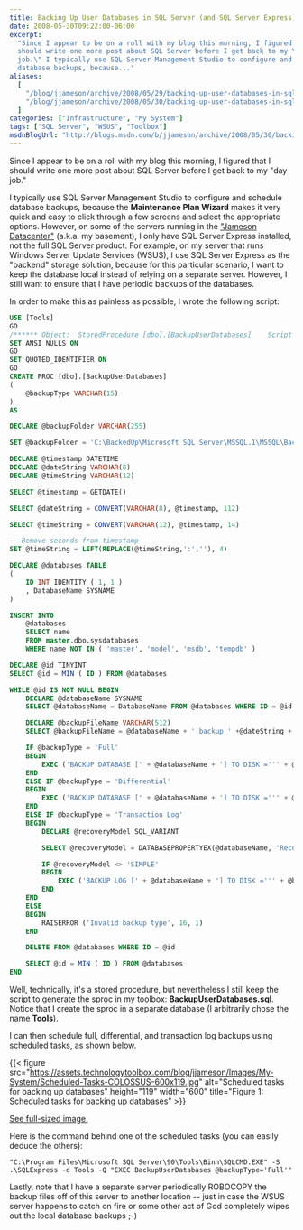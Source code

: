 ```yaml
---
title: Backing Up User Databases in SQL Server (and SQL Server Express)
date: 2008-05-30T09:22:00-06:00
excerpt:
  "Since I appear to be on a roll with my blog this morning, I figured that I
  should write one more post about SQL Server before I get back to my \"day
  job.\" I typically use SQL Server Management Studio to configure and schedule
  database backups, because..."
aliases:
  [
    "/blog/jjameson/archive/2008/05/29/backing-up-user-databases-in-sql-server-and-sql-server-express.aspx",
    "/blog/jjameson/archive/2008/05/30/backing-up-user-databases-in-sql-server-and-sql-server-express.aspx",
  ]
categories: ["Infrastructure", "My System"]
tags: ["SQL Server", "WSUS", "Toolbox"]
msdnBlogUrl: "http://blogs.msdn.com/b/jjameson/archive/2008/05/30/backing-up-user-databases-in-sql-server-and-sql-server-express.aspx"
---
```


Since I appear to be on a roll with my blog this morning, I figured that I
should write one more post about SQL Server before I get back to my "day job."

I typically use SQL Server Management Studio to configure and schedule database
backups, because the **Maintenance Plan Wizard** makes it very quick and easy to
click through a few screens and select the appropriate options. However, on some
of the servers running in the
["Jameson Datacenter"](/blog/jjameson/2009/09/14/the-jameson-datacenter) (a.k.a.
my basement), I only have SQL Server Express installed, not the full SQL Server
product. For example, on my server that runs Windows Server Update Services
(WSUS), I use SQL Server Express as the "backend" storage solution, because for
this particular scenario, I want to keep the database local instead of relying
on a separate server. However, I still want to ensure that I have periodic
backups of the databases.

In order to make this as painless as possible, I wrote the following script:

```SQL
USE [Tools]
GO
/****** Object:  StoredProcedure [dbo].[BackupUserDatabases]    Script Date: 03/15/2007 07:55:44 ******/
SET ANSI_NULLS ON
GO
SET QUOTED_IDENTIFIER ON
GO
CREATE PROC [dbo].[BackupUserDatabases]
(
    @backupType VARCHAR(15)
)
AS

DECLARE @backupFolder VARCHAR(255)

SET @backupFolder = 'C:\BackedUp\Microsoft SQL Server\MSSQL.1\MSSQL\Backup\' + @backupType

DECLARE @timestamp DATETIME
DECLARE @dateString VARCHAR(8)
DECLARE @timeString VARCHAR(12)

SELECT @timestamp = GETDATE()

SELECT @dateString = CONVERT(VARCHAR(8), @timestamp, 112)

SELECT @timeString = CONVERT(VARCHAR(12), @timestamp, 14)

-- Remove seconds from timestamp
SET @timeString = LEFT(REPLACE(@timeString,':',''), 4)

DECLARE @databases TABLE
(
    ID INT IDENTITY ( 1, 1 )
    , DatabaseName SYSNAME
)

INSERT INTO
    @databases
    SELECT name
    FROM master.dbo.sysdatabases
    WHERE name NOT IN ( 'master', 'model', 'msdb', 'tempdb' )

DECLARE @id TINYINT
SELECT @id = MIN ( ID ) FROM @databases

WHILE @id IS NOT NULL BEGIN
    DECLARE @databaseName SYSNAME
    SELECT @databaseName = DatabaseName FROM @databases WHERE ID = @id

    DECLARE @backupFileName VARCHAR(512)
    SELECT @backupFileName = @databaseName + '_backup_' +@dateString + @timeString + '.bak'

    IF @backupType = 'Full'
    BEGIN
        EXEC ('BACKUP DATABASE [' + @databaseName + '] TO DISK =''' + @backupFolder + '\' + @BackupFileName + '''')
    END
    ELSE IF @backupType = 'Differential'
    BEGIN
        EXEC ('BACKUP DATABASE [' + @databaseName + '] TO DISK =''' + @backupFolder + '\' + @BackupFileName + ''' WITH DIFFERENTIAL')
    END
    ELSE IF @backupType = 'Transaction Log'
    BEGIN
        DECLARE @recoveryModel SQL_VARIANT

        SELECT @recoveryModel = DATABASEPROPERTYEX(@databaseName, 'Recovery')

        IF @recoveryModel <> 'SIMPLE'
        BEGIN
            EXEC ('BACKUP LOG [' + @databaseName + '] TO DISK =''' + @backupFolder + '\' + @BackupFileName + '''')
        END
    END
    ELSE
    BEGIN
        RAISERROR ('Invalid backup type', 16, 1)
    END

    DELETE FROM @databases WHERE ID = @id

    SELECT @id = MIN ( ID ) FROM @databases
END
```

Well, technically, it's a stored procedure, but nevertheless I still keep the
script to generate the sproc in my toolbox: **BackupUserDatabases.sql**. Notice
that I create the sproc in a separate database (I arbitrarily chose the name
**Tools**).

I can then schedule full, differential, and transaction log backups using
scheduled tasks, as shown below.

{{< figure
src="https://assets.technologytoolbox.com/blog/jjameson/Images/My-System/Scheduled-Tasks-COLOSSUS-600x119.jpg"
alt="Scheduled tasks for backing up databases" height="119" width="600"
title="Figure 1: Scheduled tasks for backing up databases" >}}

[See full-sized image.](https://assets.technologytoolbox.com/blog/jjameson/Images/My-System/Scheduled-Tasks-COLOSSUS-1131x224.jpg)

Here is the command behind one of the scheduled tasks (you can easily deduce the
others):

```Console
"C:\Program Files\Microsoft SQL Server\90\Tools\Binn\SQLCMD.EXE" -S .\SQLExpress -d Tools -Q "EXEC BackupUserDatabases @backupType='Full'"
```

Lastly, note that I have a separate server periodically ROBOCOPY the backup
files off of this server to another location -- just in case the WSUS server
happens to catch on fire or some other act of God completely wipes out the local
database backups ;-)
